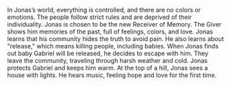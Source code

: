 In Jonas’s world, everything is controlled, and there are no colors or emotions. The people follow strict rules and are deprived of their individuality. Jonas is chosen to be the new Receiver of Memory. The Giver shows him memories of the past, full of feelings, colors, and love. Jonas learns that his community hides the truth to avoid pain. He also learns about "release," which means killing people, including babies. When Jonas finds out baby Gabriel will be released, he decides to escape with him. They leave the community, traveling through harsh weather and cold. Jonas protects Gabriel and keeps him warm. At the top of a hill, Jonas sees a house with lights. He hears music, feeling hope and love for the first time.
